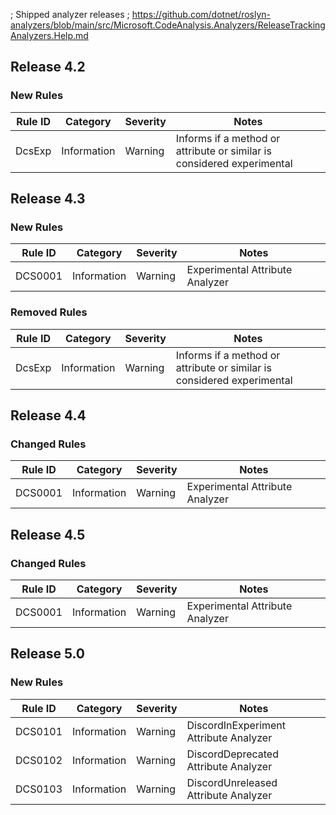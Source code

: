 ; Shipped analyzer releases
; https://github.com/dotnet/roslyn-analyzers/blob/main/src/Microsoft.CodeAnalysis.Analyzers/ReleaseTrackingAnalyzers.Help.md

## Release 4.2

### New Rules

Rule ID | Category | Severity | Notes
--------|----------|----------|--------------------
DcsExp | Information | Warning | Informs if a method or attribute or similar is considered experimental


## Release 4.3

### New Rules

Rule ID | Category | Severity | Notes
--------|----------|----------|--------------------
DCS0001 | Information | Warning | Experimental Attribute Analyzer

### Removed Rules

Rule ID | Category | Severity | Notes
--------|----------|----------|--------------------
DcsExp | Information | Warning | Informs if a method or attribute or similar is considered experimental


## Release 4.4

### Changed Rules

Rule ID | Category | Severity | Notes
--------|----------|----------|--------------------
DCS0001 | Information | Warning | Experimental Attribute Analyzer


## Release 4.5

### Changed Rules

Rule ID | Category | Severity | Notes
--------|----------|----------|--------------------
DCS0001 | Information | Warning  | Experimental Attribute Analyzer


## Release 5.0

### New Rules

Rule ID | Category | Severity | Notes
--------|----------|----------|--------------------
DCS0101 | Information | Warning | DiscordInExperiment Attribute Analyzer
DCS0102 | Information | Warning | DiscordDeprecated Attribute Analyzer
DCS0103 | Information | Warning | DiscordUnreleased Attribute Analyzer
